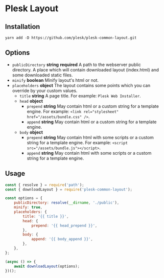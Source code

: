# Plesk Layout

## Installation

```
yarn add -D https://github.com/plesk/plesk-common-layout.git
```

## Options

* `publicDirectory` **string** **required** A path to the webserver public directory. A place which will contain downloaded layout (index.html) and some downloaded static files.
* `minify` **boolean** Minify layout's html or not.
* `placeholders` **object** The layout contains some points which you can override by your custom values.
    * `title` **string** A page title. For example: `Plesk Web Installer`.
    * `head` **object**
        * `prepend` **string** May contain html or a custom string for a template engine. For example: `<link rel="stylesheet" href="/assets/bundle.css" />`.
        * `append` **string** May contain html or a custom string for a template engine.
    * `body` **object**
        * `prepend` **string** May contain html with some scripts or a custom string for a template engine. For example: `<script src="/assets/bundle.js"></script>`.
        * `append` **string** May contain html with some scripts or a custom string for a template engine.

## Usage

```js
const { resolve } = require('path');
const { downloadLayout } = require('plesk-common-layout');

const options = {
    publicDirectory: resolve(__dirname, './public'),
    minify: true,
    placeholders: {
        title: '{{ title }}',
        head: {
            prepend: '{{ head_prepend }}',
        },
        body: {
            append: '{{ body_append }}',
        },
    },
};

(async () => {
    await downloadLayout(options);
})();
```